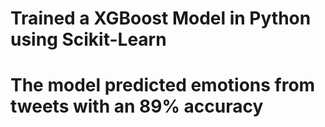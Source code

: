 # Trained a XGBoost Model in Python using Scikit-Learn 
# The model predicted emotions from tweets with an 89% accuracy
